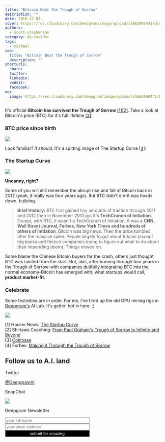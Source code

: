 ```yaml
---
title: "Bitcoin Beat the Trough of Sorrow"
description: ""
date: 2016-12-03
cover: https://res.cloudinary.com/deepgram/image/upload/v1662069441/blog/bitcoin-beat-the-trough-of-sorrow/placeholder-post-image%402x.jpg
authors:
  - scott-stephenson
category: dg-insider
tags:
  - michael
seo:
  title: "Bitcoin Beat the Trough of Sorrow"
  description: ""
shorturls:
  share: 
  twitter: 
  linkedin: 
  reddit: 
  facebook: 
og:
  image: https://res.cloudinary.com/deepgram/image/upload/v1662069441/blog/bitcoin-beat-the-trough-of-sorrow/placeholder-post-image%402x.jpg
---
```


It's official-**Bitcoin has survived the Trough of Sorrow** [[1]](#cit1)[[2]](#cit2). Take a look at Bitcoin's price (BTC) for it's full lifetime [[3]](#cit3):

### BTC price since birth

![](https://res.cloudinary.com/deepgram/image/upload/v1661725764/blog/bitcoin-beat-the-trough-of-sorrow/Screen-Shot-2016-12-02-at-3.33.21-PM.png)

Look familiar? _It should._ It's a spitting image of The Startup Curve [[4]](#cit4):

### The Startup Curve

![](https://res.cloudinary.com/deepgram/image/upload/v1661725765/blog/bitcoin-beat-the-trough-of-sorrow/pg_startup_curve-1.png)

**Uncanny, right?**

Some of you will still remember the abrupt rise and fall of Bitcoin back in 2012 (yeah, it really was four years ago). But BTC didn't die-it was heads down, building.

> **Brief History:** BTC first gained tiny amounts of traction through 2011 and 2012 then in November 2013 got it's **TechCrunch of Initiation**. Except, with BTC, it wasn't a TechCrunch of Initiation, it was a **CNN, Wall Street Journal, Forbes, New York Times and hundreds of others of Initiation**. Bitcoin was big news. Then the price tumbled after the massive spike. People largely forgot about Bitcoin (except big banks and fintech companies trying to figure out what to do about their impending doom). Things moved on.

Some blame the Chinese Bitcoin buyers for the crash, others just thought BTC was tainted from the start. But, alas, after burning through four years in the Trough of Sorrow-with companies dutifully integrating BTC into the normal economy-Bitcoin has emerged with, what startups would call, **product market-fit**.

### Celebrate

Some festivities are in order. For me, I've fired up the old GPU mining rigs in [Deepgram's](https://www.deepgram.com/) AI Lab. It's gettin' hot in here. ;)

![](https://res.cloudinary.com/deepgram/image/upload/v1661725766/blog/bitcoin-beat-the-trough-of-sorrow/deepgram_gpus.jpg)

<a id="cit1"></a>[1] Hacker News: [The Startup Curve](https://news.ycombinator.com/item?id=173261)  
<a id="cit2"></a>[2] Shirlaws Coaching: [From Paul Graham's Trough of Sorrow to Infinity and Beyond](http://www.shirlawscoaching.co.uk/shirlawsresources/2011/8/25/from-paul-grahams-trough-of-sorrow-to-infinity-and-beyond.html)  
<a id="cit3"></a>[3] [Coinbase](http://www.coinbase.com)  
<a id="cit4"></a>[4] Forbes: [Making it Through the Trough of Sorrow](http://www.forbes.com/sites/kylewong/2015/08/09/making-it-through-the-startup-trough-of-sorrow/#6bfd823514ee)

## Follow us to A.I. land



Twitter

[@DeepgramAI](https://twitter.com/DeepgramAI)

SnapChat

![](https://res.cloudinary.com/deepgram/image/upload/v1661725716/blog/bitcoin-beat-the-trough-of-sorrow/Screen-Shot-2016-11-02-at-4.16.43-PM.png)



Deepgram Newsletter

<input class="newsletter-signup-input-name" type="text" placeholder="your full name" style="width:275px;">  
<input class="newsletter-signup-input" type="text" placeholder="your email address" style="width:275px;">  
<button class="newsletter-signup-btn" style="color:white;background-color:black;width:275px;">submit for amazing</button>





<script>$('.newsletter-signup-btn').click(function(event){ $.post( 'https://www.deepgram.com/newsletter_signup', JSON.stringify({ 'from_url': window.location.href, 'email': $('.newsletter-signup-input').val(), 'name': $('.newsletter-signup-input-name').val() }), function(response){ $('.newsletter-signup-btn').html('thanks, sign up your friends!'); $('.newsletter-signup-input-name').val(""); $('.newsletter-signup-input').val(""); } ); }); $('.newsletter-signup-input').keyup(function(event){ if(e.keyCode == 13){ $('.newsletter-signup-btn').click(); } });</script>
